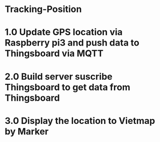 # Tracking-Position
# 1.0 Update GPS location via Raspberry pi3 and push data to Thingsboard via MQTT 
# 2.0 Build server suscribe Thingsboard to get data from Thingsboard
# 3.0 Display the location to Vietmap by Marker
